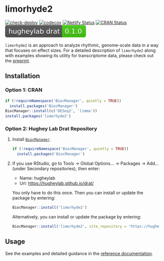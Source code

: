 # limorhyde2

[![check-deploy](https://github.com/hugheylab/limorhyde2/workflows/check-deploy/badge.svg)](https://github.com/hugheylab/limorhyde2/actions)
[![codecov](https://codecov.io/gh/hugheylab/limorhyde2/branch/master/graph/badge.svg)](https://codecov.io/gh/hugheylab/limorhyde2)
[![Netlify Status](https://api.netlify.com/api/v1/badges/2303634f-911d-4872-85ba-d3a04ed0b952/deploy-status)](https://app.netlify.com/sites/stupefied-engelbart-0482ba/deploys)
[![CRAN Status](https://www.r-pkg.org/badges/version/limorhyde2)](https://cran.r-project.org/package=limorhyde2)
[![drat version](https://raw.githubusercontent.com/hugheylab/drat/gh-pages/badges/limorhyde2_drat_badge.svg)](https://github.com/hugheylab/drat/tree/gh-pages/src/contrib)

`limorhyde2` is an approach to analyze rhythmic, genome-scale data in a way that focuses on effect sizes. For a detailed description of `limorhyde2` along with examples showing its utility for transcriptome data, please check out the [preprint](https://doi.org/10.1101/2023.02.02.526897).

## Installation

### Option 1: CRAN

```r
if (!requireNamespace('BiocManager', quietly = TRUE))
  install.packages('BiocManager')
BiocManager::install(c('DESeq2', 'limma'))
install.packages('limorhyde2')
```

### Option 2: Hughey Lab Drat Repository

1. Install [`BiocManager`](https://cran.r-project.org/package=BiocManager).

    ```r
    if (!requireNamespace('BiocManager', quietly = TRUE))
      install.packages('BiocManager')
    ```

1. If you use RStudio, go to Tools → Global Options... → Packages → Add... (under Secondary repositories), then enter:

    - Name: hugheylab
    - Url: https://hugheylab.github.io/drat/

    You only have to do this once. Then you can install or update the package by entering:

    ```r
    BiocManager::install('limorhyde2')
    ```

    Alternatively, you can install or update the package by entering:

    ```r
    BiocManager::install('limorhyde2', site_repository = 'https://hugheylab.github.io/drat/')
    ```

## Usage

See the examples and detailed guidance in the [reference documentation](https://limorhyde2.hugheylab.org/reference/index.html).
